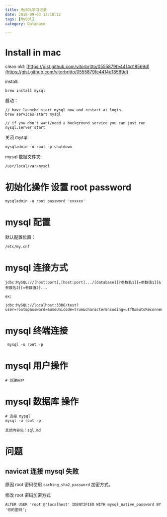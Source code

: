 ```yaml
---
title: MySQL学习记录
date: 2018-09-03 13:18:12
tags: [MySQl]
category: Database

---
```



# Install in mac

clean old: [https://gist.github.com/vitorbritto/0555879fe4414d18569d](https://gist.github.com/vitorbritto/0555879fe4414d18569d)

install:

```
brew install mysql
```

启动：

```
// have launchd start mysql now and restart at login
brew services start mysql

// if you don't want/need a background service you can just run
mysql.server start
```

关闭 mysql:

```
mysqladmin -u root -p shutdown
```

mysql 数据文件夹:

```
/usr/local/var/mysql
```

# 初始化操作 设置 root password

```
mysqladmin -u root password 'xxxxxx'
```

# mysql 配置

默认配置位置：

```
/etc/my.cnf
```

#  mysql 连接方式

```
jdbc:MySQL://[host:port],[host:port].../[database][?参数名1][=参数值1][&参数名2][=参数值2]...

ex:

jdbc:MySQL://localhost:3306/test?user=root&password=&useUnicode=true&characterEncoding=utf8&autoReconnect=true&failOverReadOnly=false 
```

# mysql 终端连接

```
 mysql -u root -p
```

# mysql 用户操作

```
# 创建用户

```

# mysql 数据库 操作

```
# 连接 mysql
mysql -u root -p

其他内容见：sql.md
```

# 问题

## navicat 连接 mysql 失败

原因 root 密码使用 `caching_sha2_password` 加密方式。

修改 root 密码加密方式

```
ALTER USER 'root'@'localhost' IDENTIFIED WITH mysql_native_password BY '你的密码';
```





